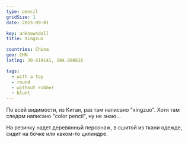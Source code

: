 ```yaml
---
type: pencil
gridSize: 1
date: 2015-09-01

key: unknowndoll
title: Xingzuo

countries: China
geo: CHN
latlng: 30.619141, 104.098616

tags:
  - with a toy
  - round
  - without rubber
  - blunt
---
```


По всей видимости, из Китая, раз там написано "xingzuo". Хотя там следом написано "color pencil", ну не знаю...

На резинку надет деревянный персонаж, в сшитой из ткани одежде, сидит на бочке или каком-то цилиндре.

